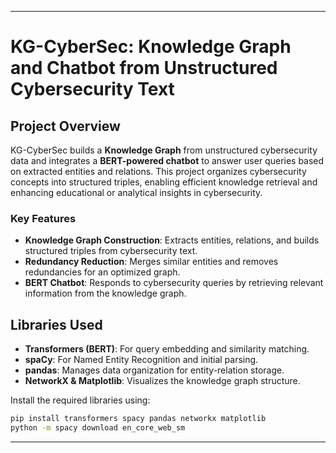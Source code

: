 
---

# KG-CyberSec: Knowledge Graph and Chatbot from Unstructured Cybersecurity Text

## Project Overview
KG-CyberSec builds a **Knowledge Graph** from unstructured cybersecurity data and integrates a **BERT-powered chatbot** to answer user queries based on extracted entities and relations. This project organizes cybersecurity concepts into structured triples, enabling efficient knowledge retrieval and enhancing educational or analytical insights in cybersecurity.

### Key Features
- **Knowledge Graph Construction**: Extracts entities, relations, and builds structured triples from cybersecurity text.
- **Redundancy Reduction**: Merges similar entities and removes redundancies for an optimized graph.
- **BERT Chatbot**: Responds to cybersecurity queries by retrieving relevant information from the knowledge graph.

## Libraries Used
- **Transformers (BERT)**: For query embedding and similarity matching.
- **spaCy**: For Named Entity Recognition and initial parsing.
- **pandas**: Manages data organization for entity-relation storage.
- **NetworkX & Matplotlib**: Visualizes the knowledge graph structure.

Install the required libraries using:
```bash
pip install transformers spacy pandas networkx matplotlib
python -m spacy download en_core_web_sm
```

--- 
